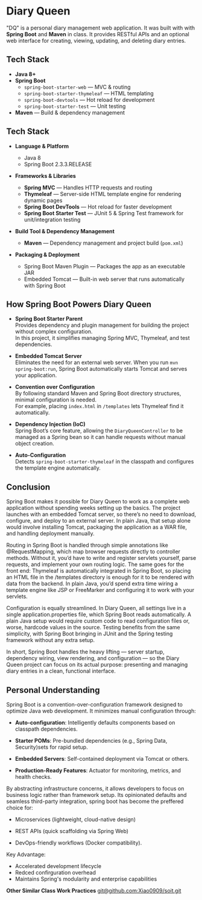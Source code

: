 # Diary Queen
"DQ" is a personal diary management web application. It was built with with **Spring Boot** and **Maven** in class.
It provides RESTful APIs and an optional web interface for creating, viewing, updating, and deleting diary entries.

##  Tech Stack
- **Java 8+**
- **Spring Boot**
  - `spring-boot-starter-web` — MVC & routing
  - `spring-boot-starter-thymeleaf` — HTML templating
  - `spring-boot-devtools` — Hot reload for development
  - `spring-boot-starter-test` — Unit testing
- **Maven** — Build & dependency management


## Tech Stack

- **Language & Platform**  
  - Java 8  
  - Spring Boot 2.3.3.RELEASE  

- **Frameworks & Libraries**  
  - **Spring MVC** — Handles HTTP requests and routing  
  - **Thymeleaf** — Server-side HTML template engine for rendering dynamic pages  
  - **Spring Boot DevTools** — Hot reload for faster development  
  - **Spring Boot Starter Test** — JUnit 5 & Spring Test framework for unit/integration testing  

- **Build Tool & Dependency Management**  
  - **Maven** — Dependency management and project build (`pom.xml`)  

- **Packaging & Deployment**  
  - Spring Boot Maven Plugin — Packages the app as an executable JAR  
  - Embedded Tomcat — Built-in web server that runs automatically with Spring Boot  

##  How Spring Boot Powers Diary Queen

- **Spring Boot Starter Parent**  
  Provides dependency and plugin management for building the project without complex configuration.  
  In this project, it simplifies managing Spring MVC, Thymeleaf, and test dependencies.

- **Embedded Tomcat Server**  
  Eliminates the need for an external web server. When you run `mvn spring-boot:run`, Spring Boot automatically starts Tomcat and serves your application.

- **Convention over Configuration**  
  By following standard Maven and Spring Boot directory structures, minimal configuration is needed.  
  For example, placing `index.html` in `/templates` lets Thymeleaf find it automatically.

- **Dependency Injection (IoC)**  
  Spring Boot’s core feature, allowing the `DiaryQueenController` to be managed as a Spring bean so it can handle requests without manual object creation.

- **Auto-Configuration**  
  Detects `spring-boot-starter-thymeleaf` in the classpath and configures the template engine automatically.

##  Conclusion
Spring Boot makes it possible for Diary Queen to work as a complete web application without spending weeks setting up the basics. The project launches with an embedded Tomcat server, so there’s no need to download, configure, and deploy to an external server. In plain Java, that setup alone would involve installing Tomcat, packaging the application as a WAR file, and handling deployment manually.

Routing in Spring Boot is handled through simple annotations like @RequestMapping, which map browser requests directly to controller methods. Without it, you’d have to write and register servlets yourself, parse requests, and implement your own routing logic. The same goes for the front end: Thymeleaf is automatically integrated in Spring Boot, so placing an HTML file in the /templates directory is enough for it to be rendered with data from the backend. In plain Java, you’d spend extra time wiring a template engine like JSP or FreeMarker and configuring it to work with your servlets.

Configuration is equally streamlined. In Diary Queen, all settings live in a single application.properties file, which Spring Boot reads automatically. A plain Java setup would require custom code to read configuration files or, worse, hardcode values in the source. Testing benefits from the same simplicity, with Spring Boot bringing in JUnit and the Spring testing framework without any extra setup.

In short, Spring Boot handles the heavy lifting — server startup, dependency wiring, view rendering, and configuration — so the Diary Queen project can focus on its actual purpose: presenting and managing diary entries in a clean, functional interface.
  
##  Personal Understanding
Spring Boot is a convention-over-configuration framework designed to optimize Java web development. It minimizes manual configuration through:

* **Auto-configuration**: Intelligently defaults components based on classpath dependencies.

* **Starter POMs**: Pre-bundled dependencies (e.g., Spring Data, Security)sets for rapid setup.

* **Embedded Servers**: Self-contained deployment via Tomcat or others.

* **Production-Ready Features**: Actuator for monitoring, metrics, and health checks.

By abstracting infrastructure concerns, it allows developers to focus on business logic rather than framework setup. Its opinionated defaults and seamless third-party integration, spring boot has become the preffered choice for:

* Microservices (lightweight, cloud-native design)

* REST APIs (quick scaffolding via Spring Web)

* DevOps-friendly workflows (Docker compatibility).

Key Advantage: 
* Accelerated development lifecycle
* Redced confirguration overhead
* Maintains Spring's modularity and enterprise capabilities

**Other Similar Class Work Practices**
[git@github.com:Xiao0909/soit.git](https://github.com/Xiao0909/soit.git)
